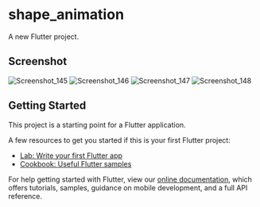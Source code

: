 # shape_animation

A new Flutter project.

## Screenshot
![Screenshot_145](https://user-images.githubusercontent.com/41458819/64303612-1df1eb00-cfb3-11e9-9509-2e2680bec5ff.png)
![Screenshot_146](https://user-images.githubusercontent.com/41458819/64303613-1e8a8180-cfb3-11e9-8597-194e504b6972.png)
![Screenshot_147](https://user-images.githubusercontent.com/41458819/64303614-1e8a8180-cfb3-11e9-8ed7-e677bde39f5f.png)
![Screenshot_148](https://user-images.githubusercontent.com/41458819/64303615-1e8a8180-cfb3-11e9-86af-a90ae9e431bf.png)

## Getting Started

This project is a starting point for a Flutter application.

A few resources to get you started if this is your first Flutter project:

- [Lab: Write your first Flutter app](https://flutter.dev/docs/get-started/codelab)
- [Cookbook: Useful Flutter samples](https://flutter.dev/docs/cookbook)

For help getting started with Flutter, view our 
[online documentation](https://flutter.dev/docs), which offers tutorials, 
samples, guidance on mobile development, and a full API reference.
